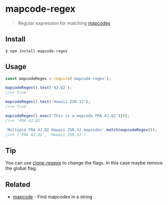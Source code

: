 # mapcode-regex

> Regular expression for matching [mapcodes](https://www.mapcode.com/about)

## Install

```
$ npm install mapcode-regex
```

## Usage

```js
const mapcodeRegex = require('mapcode-regex');

mapcodeRegex().test('4J.Q2');
//=> true

mapcodeRegex().test('Hawaii ZSR.3J');
//=> true

mapcodeRegex().exec('This is a mapcode FRA 4J.Q2')[0];
//=> 'FRA 4J.Q2'

'Multiple FRA 4J.Q2 Hawaii ZSR.3J mapcodes'.match(mapcodeRegex());
//=> ['FRA 4J.Q2', 'Hawaii ZSR.3J']
```

## Tip

You can use [clone-regexp](https://github.com/sindresorhus/clone-regexp) to change the flags. In this case maybe remove the global flag.

## Related

- [mapcode](https://github.com/sindresorhus/mapcode) - Find mapcodes in a string
